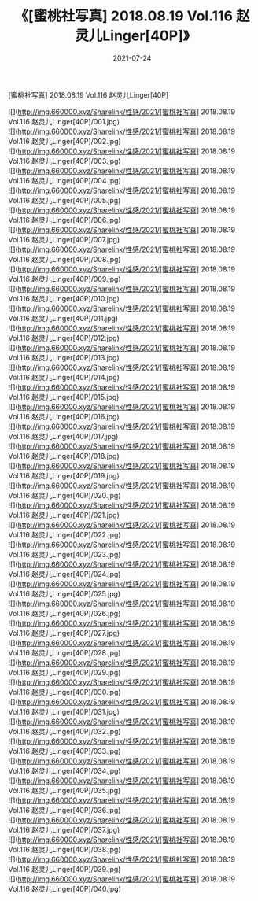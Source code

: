 ﻿---
layout: post
title:  《[蜜桃社写真] 2018.08.19 Vol.116 赵灵儿Linger[40P]》
date:   2021-07-24
img: http://img.660000.xyz/Sharelink/性感/2021/[蜜桃社写真] 2018.08.19 Vol.116 赵灵儿Linger[40P]/000.jpg
categories: [美女, 清纯, 唯美]
---

[蜜桃社写真] 2018.08.19 Vol.116 赵灵儿Linger[40P]

  ![](http://img.660000.xyz/Sharelink/性感/2021/[蜜桃社写真] 2018.08.19 Vol.116 赵灵儿Linger[40P]/001.jpg) <br> ![](http://img.660000.xyz/Sharelink/性感/2021/[蜜桃社写真] 2018.08.19 Vol.116 赵灵儿Linger[40P]/002.jpg) <br> ![](http://img.660000.xyz/Sharelink/性感/2021/[蜜桃社写真] 2018.08.19 Vol.116 赵灵儿Linger[40P]/003.jpg) <br> ![](http://img.660000.xyz/Sharelink/性感/2021/[蜜桃社写真] 2018.08.19 Vol.116 赵灵儿Linger[40P]/004.jpg) <br> ![](http://img.660000.xyz/Sharelink/性感/2021/[蜜桃社写真] 2018.08.19 Vol.116 赵灵儿Linger[40P]/005.jpg) <br> ![](http://img.660000.xyz/Sharelink/性感/2021/[蜜桃社写真] 2018.08.19 Vol.116 赵灵儿Linger[40P]/006.jpg) <br> ![](http://img.660000.xyz/Sharelink/性感/2021/[蜜桃社写真] 2018.08.19 Vol.116 赵灵儿Linger[40P]/007.jpg) <br> ![](http://img.660000.xyz/Sharelink/性感/2021/[蜜桃社写真] 2018.08.19 Vol.116 赵灵儿Linger[40P]/008.jpg) <br> ![](http://img.660000.xyz/Sharelink/性感/2021/[蜜桃社写真] 2018.08.19 Vol.116 赵灵儿Linger[40P]/009.jpg) <br> ![](http://img.660000.xyz/Sharelink/性感/2021/[蜜桃社写真] 2018.08.19 Vol.116 赵灵儿Linger[40P]/010.jpg) <br> ![](http://img.660000.xyz/Sharelink/性感/2021/[蜜桃社写真] 2018.08.19 Vol.116 赵灵儿Linger[40P]/011.jpg) <br> ![](http://img.660000.xyz/Sharelink/性感/2021/[蜜桃社写真] 2018.08.19 Vol.116 赵灵儿Linger[40P]/012.jpg) <br> ![](http://img.660000.xyz/Sharelink/性感/2021/[蜜桃社写真] 2018.08.19 Vol.116 赵灵儿Linger[40P]/013.jpg) <br> ![](http://img.660000.xyz/Sharelink/性感/2021/[蜜桃社写真] 2018.08.19 Vol.116 赵灵儿Linger[40P]/014.jpg) <br> ![](http://img.660000.xyz/Sharelink/性感/2021/[蜜桃社写真] 2018.08.19 Vol.116 赵灵儿Linger[40P]/015.jpg) <br> ![](http://img.660000.xyz/Sharelink/性感/2021/[蜜桃社写真] 2018.08.19 Vol.116 赵灵儿Linger[40P]/016.jpg) <br> ![](http://img.660000.xyz/Sharelink/性感/2021/[蜜桃社写真] 2018.08.19 Vol.116 赵灵儿Linger[40P]/017.jpg) <br> ![](http://img.660000.xyz/Sharelink/性感/2021/[蜜桃社写真] 2018.08.19 Vol.116 赵灵儿Linger[40P]/018.jpg) <br> ![](http://img.660000.xyz/Sharelink/性感/2021/[蜜桃社写真] 2018.08.19 Vol.116 赵灵儿Linger[40P]/019.jpg) <br> ![](http://img.660000.xyz/Sharelink/性感/2021/[蜜桃社写真] 2018.08.19 Vol.116 赵灵儿Linger[40P]/020.jpg) <br> ![](http://img.660000.xyz/Sharelink/性感/2021/[蜜桃社写真] 2018.08.19 Vol.116 赵灵儿Linger[40P]/021.jpg) <br> ![](http://img.660000.xyz/Sharelink/性感/2021/[蜜桃社写真] 2018.08.19 Vol.116 赵灵儿Linger[40P]/022.jpg) <br> ![](http://img.660000.xyz/Sharelink/性感/2021/[蜜桃社写真] 2018.08.19 Vol.116 赵灵儿Linger[40P]/023.jpg) <br> ![](http://img.660000.xyz/Sharelink/性感/2021/[蜜桃社写真] 2018.08.19 Vol.116 赵灵儿Linger[40P]/024.jpg) <br> ![](http://img.660000.xyz/Sharelink/性感/2021/[蜜桃社写真] 2018.08.19 Vol.116 赵灵儿Linger[40P]/025.jpg) <br> ![](http://img.660000.xyz/Sharelink/性感/2021/[蜜桃社写真] 2018.08.19 Vol.116 赵灵儿Linger[40P]/026.jpg) <br> ![](http://img.660000.xyz/Sharelink/性感/2021/[蜜桃社写真] 2018.08.19 Vol.116 赵灵儿Linger[40P]/027.jpg) <br> ![](http://img.660000.xyz/Sharelink/性感/2021/[蜜桃社写真] 2018.08.19 Vol.116 赵灵儿Linger[40P]/028.jpg) <br> ![](http://img.660000.xyz/Sharelink/性感/2021/[蜜桃社写真] 2018.08.19 Vol.116 赵灵儿Linger[40P]/029.jpg) <br> ![](http://img.660000.xyz/Sharelink/性感/2021/[蜜桃社写真] 2018.08.19 Vol.116 赵灵儿Linger[40P]/030.jpg) <br> ![](http://img.660000.xyz/Sharelink/性感/2021/[蜜桃社写真] 2018.08.19 Vol.116 赵灵儿Linger[40P]/031.jpg) <br> ![](http://img.660000.xyz/Sharelink/性感/2021/[蜜桃社写真] 2018.08.19 Vol.116 赵灵儿Linger[40P]/032.jpg) <br> ![](http://img.660000.xyz/Sharelink/性感/2021/[蜜桃社写真] 2018.08.19 Vol.116 赵灵儿Linger[40P]/033.jpg) <br> ![](http://img.660000.xyz/Sharelink/性感/2021/[蜜桃社写真] 2018.08.19 Vol.116 赵灵儿Linger[40P]/034.jpg) <br> ![](http://img.660000.xyz/Sharelink/性感/2021/[蜜桃社写真] 2018.08.19 Vol.116 赵灵儿Linger[40P]/035.jpg) <br> ![](http://img.660000.xyz/Sharelink/性感/2021/[蜜桃社写真] 2018.08.19 Vol.116 赵灵儿Linger[40P]/036.jpg) <br> ![](http://img.660000.xyz/Sharelink/性感/2021/[蜜桃社写真] 2018.08.19 Vol.116 赵灵儿Linger[40P]/037.jpg) <br> ![](http://img.660000.xyz/Sharelink/性感/2021/[蜜桃社写真] 2018.08.19 Vol.116 赵灵儿Linger[40P]/038.jpg) <br> ![](http://img.660000.xyz/Sharelink/性感/2021/[蜜桃社写真] 2018.08.19 Vol.116 赵灵儿Linger[40P]/039.jpg) <br> ![](http://img.660000.xyz/Sharelink/性感/2021/[蜜桃社写真] 2018.08.19 Vol.116 赵灵儿Linger[40P]/040.jpg) <br>